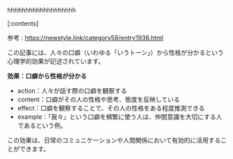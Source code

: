 

hhhhhhhhhhhhhhhhhhh
    
[:contents]

参考 : https://newstyle.link/category58/entry1936.html

この記事には、人々の口癖（いわゆる「いうトーン」）から性格が分かるという心理学的効果が記述されています。

**効果：口癖から性格が分かる**

* action：人々が話す際の口癖を観察する
* content：口癖がその人の性格や思考、態度を反映している
* effect：口癖を観察することで、その人の性格をある程度推測できる
* example：「我々」という口癖を頻繁に使う人は、仲間意識を大切にする人であるという例。

この効果は、日常のコミュニケーションや人間関係において有効的に活用することができます。

    